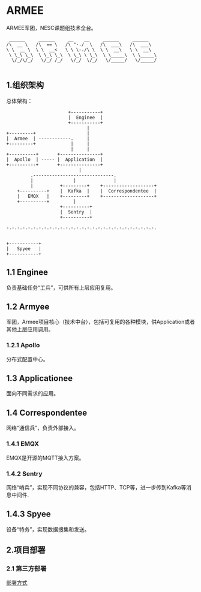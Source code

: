 # ARMEE
ARMEE军团，NESC课题组技术全台。

```
 ______     ______     __    __     ______     ______    
/\  __ \   /\  == \   /\ "-./  \   /\  ___\   /\  ___\   
\ \  __ \  \ \  __<   \ \ \-./\ \  \ \  __\   \ \  __\   
 \ \_\ \_\  \ \_\ \_\  \ \_\ \ \_\  \ \_____\  \ \_____\ 
  \/_/\/_/   \/_/ /_/   \/_/  \/_/   \/_____/   \/_____/ 
                                                         
```

## 1.组织架构

总体架构：

```
                       +-----------+           
                       |  Enginee  | 
                       +-----------+
                              |
+---------+                   |   
|  Armee  | ------------.     |                  
+---------+             |     | 
                        |     |
+----------+       +---------------+
|  Apollo  | ----- |  Application  |   
+----------+       +---------------+
                           |
         .------------------------------.
         |               |              |
         |          +---------+    +-------------------+
    +----------+    |  Kafka  |    |  Correspondentee  |
    |   EMQX   |    +---------+    +-------------------+
    +----------+         |      
                    +----------+
                    |  Sentry  |
                    +----------+
                  
-.-.-.-.-.-.-.-.-.-.-.-.-.-.-.-.-.-.-.-.-.-.-.-.-.-.-.-.


+-----------+ 
|   Spyee   |                 
+-----------+  
```

## 1.1 Enginee
负责基础任务“工兵”，可供所有上层应用复用。

## 1.2 Armyee
军团，Armee项目核心（技术中台），包括可复用的各种模块，供Application或者其他上层应用调用。
### 1.2.1 Apollo
分布式配置中心。

## 1.3 Applicationee
面向不同需求的应用。

## 1.4 Correspondentee
网络“通信兵”，负责外部接入。
### 1.4.1 EMQX
EMQX是开源的MQTT接入方案。
### 1.4.2 Sentry
网络“哨兵”，实现不同协议的兼容，包括HTTP、TCP等，进一步传到Kafka等消息中间件.

## 1.4.3 Spyee
设备“特务”，实现数据搜集和发送。

## 2.项目部署
### 2.1 第三方部署
[部署方式](./deploy.md)
